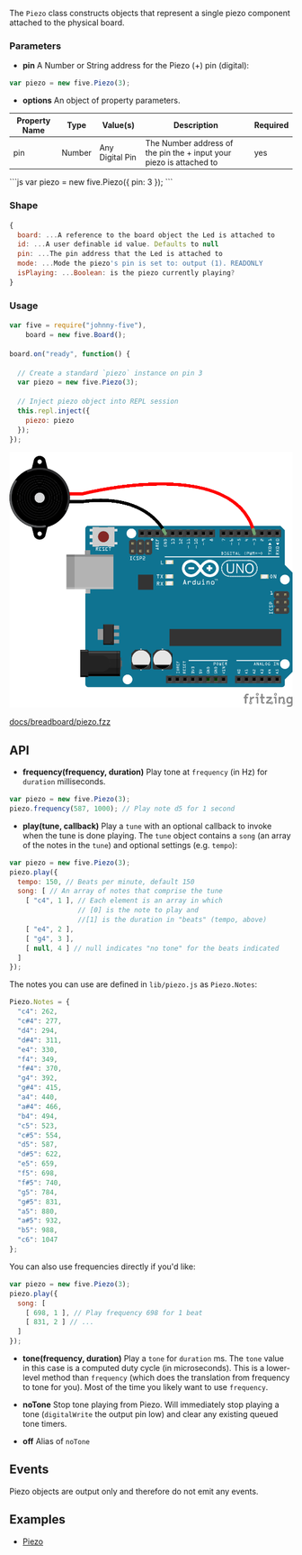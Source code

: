 The `Piezo` class constructs objects that represent a single piezo component attached to the physical board.

### Parameters

- **pin** A Number or String address for the Piezo (+) pin (digital):
```js
var piezo = new five.Piezo(3);
```

- **options** An object of property parameters.
<table>
  <thead>
    <tr>
      <th>Property Name</th>
      <th>Type</th>
      <th>Value(s)</th>
      <th>Description</th>
      <th>Required</th>
    </tr>
  </thead>
  <tbody>
    <tr>
      <td>pin</td>
      <td>Number</td>
      <td>Any Digital Pin</td>
      <td>The Number address of the pin the + input your piezo is attached to</td>
      <td>yes</td>
    </tr>
  </tbody>
</table>
```js
var piezo = new five.Piezo({
  pin: 3
});
```

### Shape

```js
{ 
  board: ...A reference to the board object the Led is attached to
  id: ...A user definable id value. Defaults to null
  pin: ...The pin address that the Led is attached to
  mode: ...Mode the piezo's pin is set to: output (1). READONLY
  isPlaying: ...Boolean: is the piezo currently playing?
}
```

### Usage
```js
var five = require("johnny-five"), 
    board = new five.Board();

board.on("ready", function() {

  // Create a standard `piezo` instance on pin 3
  var piezo = new five.Piezo(3);

  // Inject piezo object into REPL session
  this.repl.inject({
    piezo: piezo
  });
});
```
![piezo diagram](https://raw.githubusercontent.com/rwaldron/johnny-five/master/docs/breadboard/piezo.png)

[docs/breadboard/piezo.fzz](https://github.com/rwaldron/johnny-five/blob/master/docs/breadboard/piezo.fzz)    
## API

- **frequency(frequency, duration)** Play tone at `frequency` (in Hz) for `duration` milliseconds.

``` js
var piezo = new five.Piezo(3);
piezo.frequency(587, 1000); // Play note d5 for 1 second
```

- **play(tune, callback)** Play a `tune` with an optional callback to invoke when the tune is done playing. The `tune` object contains a `song` (an array of the notes in the `tune`) and optional settings (e.g. `tempo`):

``` js
var piezo = new five.Piezo(3);
piezo.play({
  tempo: 150, // Beats per minute, default 150
  song: [ // An array of notes that comprise the tune
    [ "c4", 1 ], // Each element is an array in which 
                 // [0] is the note to play and 
                 //[1] is the duration in "beats" (tempo, above)
    [ "e4", 2 ],
    [ "g4", 3 ],
    [ null, 4 ] // null indicates "no tone" for the beats indicated
  ]
});
```

The notes you can use are defined in `lib/piezo.js` as `Piezo.Notes`:

```js
Piezo.Notes = {
  "c4": 262,
  "c#4": 277,
  "d4": 294,
  "d#4": 311,
  "e4": 330,
  "f4": 349,
  "f#4": 370,
  "g4": 392,
  "g#4": 415,
  "a4": 440,
  "a#4": 466,
  "b4": 494,
  "c5": 523,
  "c#5": 554,
  "d5": 587,
  "d#5": 622,
  "e5": 659,
  "f5": 698,
  "f#5": 740,
  "g5": 784,
  "g#5": 831,
  "a5": 880,
  "a#5": 932,
  "b5": 988,
  "c6": 1047
};
```

You can also use frequencies directly if you'd like:

``` js
var piezo = new five.Piezo(3);
piezo.play({
  song: [
    [ 698, 1 ], // Play frequency 698 for 1 beat
    [ 831, 2 ] // ...
  ]
});
```

- **tone(frequency, duration)** Play a `tone` for `duration` ms. The `tone` value in this case is a computed duty cycle (in microseconds). This is a lower-level method than `frequency` (which does the translation from frequency to tone for you). Most of the time you likely want to use `frequency`.

- **noTone** Stop tone playing from Piezo. Will immediately stop playing a tone (`digitalWrite` the output pin low) and clear any existing queued tone timers.

- **off** Alias of `noTone`

## Events

Piezo objects are output only and therefore do not emit any events.

## Examples
- [Piezo](https://github.com/rwldrn/johnny-five/blob/master/docs/piezo.md)
